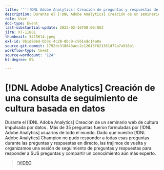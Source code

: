 ```yaml
---
title: '''[!DNL Adobe Analytics] Creación de preguntas y respuestas de seguimiento de cultura impulsada por datos'
description: Durante el [!DNL Adobe Analytics] Creación de un seminario web de cultura impulsada por datos . Más de 35 preguntas fueron formuladas por [!DNL Adobe Analytics] usuarios de todo el mundo. Dado que nuestro [!DNL Adobe Analytics] Champion no pudo responder a todas esas preguntas durante las preguntas y respuestas en directo, las trajimos de vuelta y organizamos una sesión de seguimiento de preguntas y respuestas para responder a SUS preguntas y compartir un conocimiento aún más experto.
role: User
doc-type: Event
last-substantial-update: 2023-02-16T00:00:00Z
jira: KT-11881
thumbnail: 3415614.jpeg
exl-id: 0b1d8ebd-bb3c-4c28-8bc9-c561edc14a0a
source-git-commit: 1792dc318643aec2c12613f621361d72a7a918b1
workflow-type: tm+mt
source-wordcount: '124'
ht-degree: 0%

---
```


# [!DNL Adobe Analytics] Creación de una consulta de seguimiento de cultura basada en datos

Durante el [!DNL Adobe Analytics] Creación de un seminario web de cultura impulsada por datos . Más de 35 preguntas fueron formuladas por [!DNL Adobe Analytics] usuarios de todo el mundo. Dado que nuestro [!DNL Adobe Analytics] Champion no pudo responder a todas esas preguntas durante las preguntas y respuestas en directo, las trajimos de vuelta y organizamos una sesión de seguimiento de preguntas y respuestas para responder a SUS preguntas y compartir un conocimiento aún más experto.

>[!VIDEO](https://video.tv.adobe.com/v/3415614/?quality=12&learn=on)
